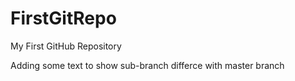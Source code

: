 # FirstGitRepo
My First GitHub Repository

Adding some text to show sub-branch differce with master branch
